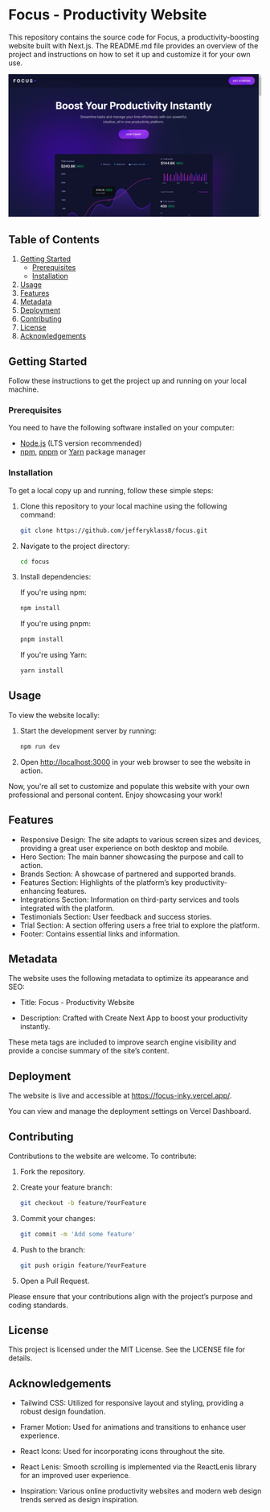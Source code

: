 # Focus - Productivity Website

This repository contains the source code for Focus, a productivity-boosting website built with Next.js.
The README.md file provides an overview of the project and instructions on how to set it up and customize it for your own use.

![Demo](https://github.com/jefferyklass8/focus/blob/master/public/demo.png)

## Table of Contents

1. [Getting Started](#getting-started)
   - [Prerequisites](#prerequisites)
   - [Installation](#installation)
2. [Usage](#usage)
3. [Features](#features)
4. [Metadata](#metadata)
5. [Deployment](#deployment)
6. [Contributing](#contributing)
7. [License](#license)
8. [Acknowledgements](#acknowledgements)

## Getting Started

Follow these instructions to get the project up and running on your local machine.

### Prerequisites

You need to have the following software installed on your computer:

- [Node.js](https://nodejs.org/) (LTS version recommended)
- [npm](https://www.npmjs.com/), [pnpm](https://pnpm.io/) or [Yarn](https://yarnpkg.com/) package manager

### Installation

To get a local copy up and running, follow these simple steps:

1. Clone this repository to your local machine using the following command:
   ```bash
   git clone https://github.com/jefferyklass8/focus.git
   ```
2. Navigate to the project directory:
   ```bash
   cd focus
   ```
3. Install dependencies:

   If you're using npm:

   ```bash
   npm install
   ```

   If you're using pnpm:

   ```bash
   pnpm install
   ```

   If you're using Yarn:

   ```bash
   yarn install
   ```

## Usage

To view the website locally:

1. Start the development server by running:

   ```bash
   npm run dev
   ```

2. Open [http://localhost:3000](http://localhost:3000) in your web browser to see the website in action.

Now, you're all set to customize and populate this website with your own professional and personal content. Enjoy showcasing your work!

## Features

- Responsive Design: The site adapts to various screen sizes and devices, providing a great user experience on both desktop and mobile.
- Hero Section: The main banner showcasing the purpose and call to action.
- Brands Section: A showcase of partnered and supported brands.
- Features Section: Highlights of the platform’s key productivity-enhancing features.
- Integrations Section: Information on third-party services and tools integrated with the platform.
- Testimonials Section: User feedback and success stories.
- Trial Section: A section offering users a free trial to explore the platform.
- Footer: Contains essential links and information.

## Metadata

The website uses the following metadata to optimize its appearance and SEO:

- Title: Focus - Productivity Website

- Description: Crafted with Create Next App to boost your productivity instantly.

These meta tags are included to improve search engine visibility and provide a concise summary of the site’s content.

## Deployment

The website is live and accessible at https://focus-inky.vercel.app/.

You can view and manage the deployment settings on Vercel Dashboard.

## Contributing

Contributions to the website are welcome. To contribute:

1. Fork the repository.
2. Create your feature branch:

   ```bash
   git checkout -b feature/YourFeature
   ```

3. Commit your changes:
   ```bash
   git commit -m 'Add some feature'
   ```
4. Push to the branch:
   ```bash
   git push origin feature/YourFeature
   ```
5. Open a Pull Request.

Please ensure that your contributions align with the project’s purpose and coding standards.

## License

This project is licensed under the MIT License. See the LICENSE file for details.

## Acknowledgements

- Tailwind CSS: Utilized for responsive layout and styling, providing a robust design foundation.

- Framer Motion: Used for animations and transitions to enhance user experience.

- React Icons: Used for incorporating icons throughout the site.

- React Lenis: Smooth scrolling is implemented via the ReactLenis library for an improved user experience.

- Inspiration: Various online productivity websites and modern web design trends served as design inspiration.
